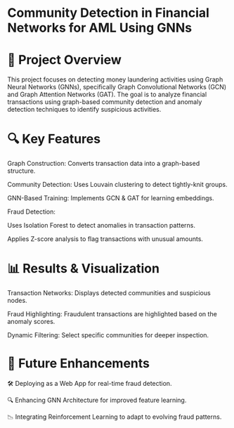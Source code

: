 # Community Detection in Financial Networks for AML Using GNNs

# 📌 Project Overview

This project focuses on detecting money laundering activities using Graph Neural Networks (GNNs), specifically Graph Convolutional Networks (GCN) and Graph Attention Networks (GAT). The goal is to analyze financial transactions using graph-based community detection and anomaly detection techniques to identify suspicious activities.

# 🔍 Key Features

Graph Construction: Converts transaction data into a graph-based structure.

Community Detection: Uses Louvain clustering to detect tightly-knit groups.

GNN-Based Training: Implements GCN & GAT for learning embeddings.

Fraud Detection:

Uses Isolation Forest to detect anomalies in transaction patterns.

Applies Z-score analysis to flag transactions with unusual amounts.

# 📊 Results & Visualization

Transaction Networks: Displays detected communities and suspicious nodes.

Fraud Highlighting: Fraudulent transactions are highlighted based on the anomaly scores.

Dynamic Filtering: Select specific communities for deeper inspection.

# 📌 Future Enhancements

🛠 Deploying as a Web App for real-time fraud detection.

🔍 Enhancing GNN Architecture for improved feature learning.

📉 Integrating Reinforcement Learning to adapt to evolving fraud patterns.
